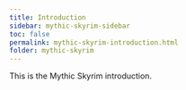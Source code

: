 ```yaml
---
title: Introduction
sidebar: mythic-skyrim-sidebar
toc: false
permalink: mythic-skyrim-introduction.html
folder: mythic-skyrim
---
```

This is the Mythic Skyrim introduction.
